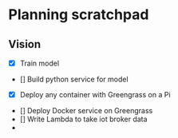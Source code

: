 # Planning scratchpad

## Vision
- [x] Train model
- [] Build python service for model
- [x] Deploy any container with Greengrass on a Pi
- [] Deploy Docker service on Greengrass
- [] Write Lambda to take iot broker data
- 